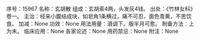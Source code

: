 序号：15967
名称：玄胡散
组成：玄胡索4两，头发灰4钱。
出处：《竹林女科》卷一。
主治：经来小腹结成块，如皂角1条横过，痛不可忍，面色青黄，不思饮食。
加减：None
功效：None
用法用量：酒调下。服半月可愈。
制备方法：上为末。
临床应用：None
各家论述：None
用药禁忌：None
附注：None
